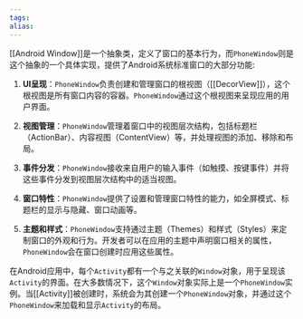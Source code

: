 ```yaml
---
tags: 
alias:
---
```


[[Android Window]]是一个抽象类，定义了窗口的基本行为，而`PhoneWindow`则是这个抽象的一个具体实现，提供了Android系统标准窗口的大部分功能:

1. **UI呈现**：`PhoneWindow`负责创建和管理窗口的根视图（[[DecorView]]），这个根视图是所有窗口内容的容器。`PhoneWindow`通过这个根视图来呈现应用的用户界面。
    
2. **视图管理**：`PhoneWindow`管理着窗口中的视图层次结构，包括标题栏（ActionBar）、内容视图（ContentView）等，并处理视图的添加、移除和布局。
    
3. **事件分发**：`PhoneWindow`接收来自用户的输入事件（如触摸、按键事件）并将这些事件分发到视图层次结构中的适当视图。
    
4. **窗口特性**：`PhoneWindow`提供了设置和管理窗口特性的能力，如全屏模式、标题栏的显示与隐藏、窗口动画等。
    
5. **主题和样式**：`PhoneWindow`支持通过主题（Themes）和样式（Styles）来定制窗口的外观和行为。开发者可以在应用的主题中声明窗口相关的属性，`PhoneWindow`会在窗口创建时应用这些属性。

在Android应用中，每个`Activity`都有一个与之关联的`Window`对象，用于呈现该`Activity`的界面。在大多数情况下，这个`Window`对象实际上是一个`PhoneWindow`实例。当[[Activity]]被创建时，系统会为其创建一个`PhoneWindow`对象，并通过这个`PhoneWindow`来加载和显示`Activity`的布局。